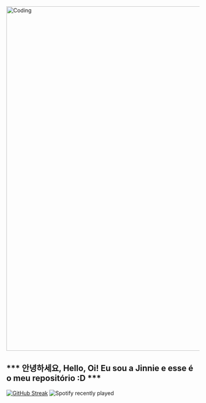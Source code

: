 <img align="Center" alt="Coding" width="900" src="https://i.pinimg.com/originals/7b/1b/b6/7b1bb67b642f2665a0709a26e57300e1.gif">

## *** 안녕하세요, Hello, Oi! Eu sou a Jinnie e esse é o meu repositório :D ***

[![GitHub Streak](http://github-readme-streak-stats.herokuapp.com?user=aflaviarv&theme=material-palenight&border_radius=7&locale=pt-br&date_format=%5BY.%5Dn.j)](https://git.io/streak-stats) ![Spotify recently played](https://spotify-recently-played-readme.vercel.app/api?user=12144321314&unique=true)
